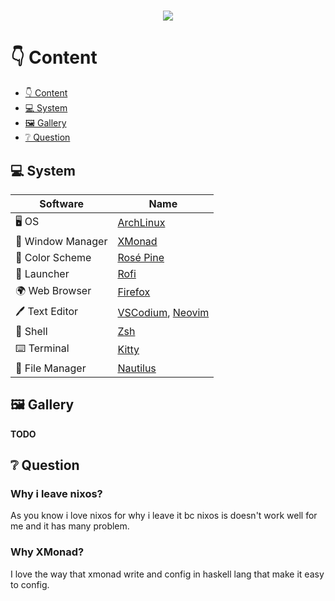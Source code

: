 <h1 align="center">
  <img src="https://user-images.githubusercontent.com/68412503/120468937-61af9980-c3bf-11eb-99c5-e372df400147.png"/>
</h1>

# 👇 Content
- [👇 Content](#-content)
- [💻 System](#-system)
- [🖼️ Gallery](#-gallery)
- [❔ Question](#-question)

## 💻 System
| Software           | Name                                                                                |
|--------------------|-------------------------------------------------------------------------------------|
| 🖥️ OS              | [ArchLinux](https://archlinux.org/)                                                   |
| 🚀 Window Manager  | [XMonad](https://xmonad.org/)                                                       |
| 🎨 Color Scheme    | [Rosé Pine](https://github.com/rose-pine)                                           | 
| 💾 Launcher        | [Rofi](https://github.com/davatorium/rofi)                                          |
| 🌍 Web Browser     | [Firefox](https://www.mozilla.org/en-US/firefox/new/?redirect_source=firefox-com)   |
| 🖊️ Text Editor     | [VSCodium](https://vscodium.github.io), [Neovim](https://github.com/neovim/neovim) |
| 🦪 Shell           | [Zsh](https://github.com/zsh-users/zsh)                                             |
| ⌨️ Terminal        | [Kitty](https://github.com/kovidgoyal/kitty)                                        |
| 📁 File Manager    | [Nautilus](https://github.com/GNOME/nautilus)                                       |

## 🖼️ Gallery
**TODO**

## ❔ Question
### Why i leave nixos?
As you know i love nixos for why i leave it bc nixos is doesn't work well for me and it has many problem.

### Why XMonad?
I love the way that xmonad write and config in haskell lang that make it easy to config.
